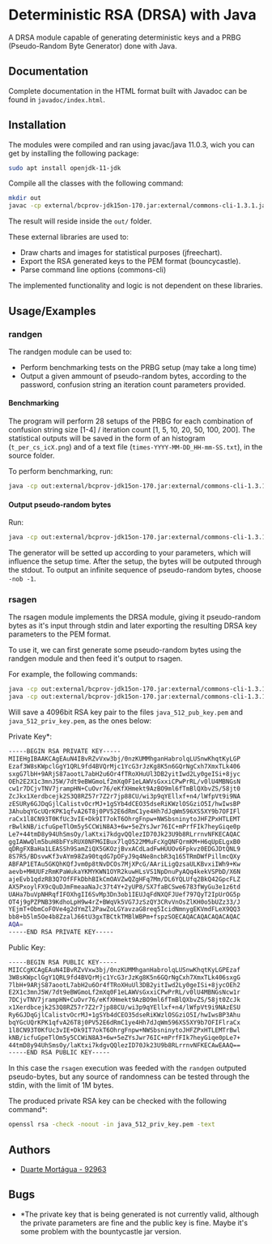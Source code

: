 
# Deterministic RSA (DRSA) with Java

A DRSA module capable of generating deterministic keys and a PRBG (Pseudo-Random Byte Generator) done with Java.



## Documentation

Complete documentation in the HTML format built with Javadoc can be found in `javadoc/index.html`. 

## Installation

The modules were compiled and ran using javac/java 11.0.3, wich you can get by installing the following package:
```bash
sudo apt install openjdk-11-jdk
```

Compile all the classes with the following command:
```bash
mkdir out
javac -cp external/bcprov-jdk15on-170.jar:external/commons-cli-1.3.1.jar:external/jfreechart-1.5.3.jar src/drsa/*.java src/drsa/utils/*.java -d out
```

The result will reside inside the `out/` folder.

These external libraries are used to:
- Draw charts and images for statistical purposes (jfreechart).
- Export the RSA generated keys to the PEM format (bouncycastle).
- Parse command line options (commons-cli)

The implemented functionality and logic is not dependent on these libraries.
    
## Usage/Examples

### randgen

The randgen module can be used to:
- Perform benchmarking tests on the PRBG setup (may take a long time)
- Output a given ammount of pseudo-random bytes, according to the password, confusion string an iteration count parameters provided.

#### Benchmarking

The program will perform 28 setups of the PRBG for each combination of confusion string size [1-4] / iteration count [1, 5, 10, 20, 50, 100, 200].
The statistical outputs will be saved in the form of an histogram (`t_per_cs_icX.png`) and of a text file (`times-YYYY-MM-DD_HH-mm-SS.txt`), in the source folder.

To perform benchmarking, run:

```bash
java -cp out:external/bcprov-jdk15on-170.jar:external/commons-cli-1.3.1.jar:external/jfreechart-1.5.3.jar drsa.randgen -bmk
```

#### Output pseudo-random bytes

Run:

```bash
java -cp out:external/bcprov-jdk15on-170.jar:external/commons-cli-1.3.1.jar:external/jfreechart-1.5.3.jar drsa.randgen -pwd <your_password> -cs <your_confusion_string> -ic <your_iteration_count> -nob <number_of_bytes>
```

The generator will be setted up according to your parameters, which will influence the setup time. After the setup, the bytes will be outputed through the stdout.
To output an infinite sequence of pseudo-random bytes, choose `-nob -1`.

### rsagen

The rsagen module implements the DRSA module, giving it pseudo-random bytes as it's input through stdin and later exporting the resulting DRSA key parameters to the PEM format.

To use it, we can first generate some pseudo-random bytes using the randgen module and then feed it's output to rsagen.

For example, the following commands:
```bash
java -cp out:external/bcprov-jdk15on-170.jar:external/commons-cli-1.3.1.jar:external/jfreechart-1.5.3.jar drsa.randgen -pwd ola -cs o -ic 2 -nob 512 > 512_random_bytes
java -cp out:external/bcprov-jdk15on-170.jar:external/commons-cli-1.3.1.jar:external/jfreechart-1.5.3.jar drsa.rsagen -kn java_512 < 512_random_bytes
```

Will save a 4096bit RSA key pair to the files `java_512_pub_key.pem` and `java_512_priv_key.pem`, as the ones below:

Private Key*:
```bash
-----BEGIN RSA PRIVATE KEY-----
MIIEHgIBAAKCAgEAuN4IBvRZvVxw3bj/0nzKUMMhganHabrolqLUSnwKhqtKyLGP
Ezaf3W8sKWpclGgY1QRL9fd4BVQrMjc1YcG3rJzKg8K5n6GQrNgCxh7XmxTLk406
sxgG7lbH+9ARjS87aootL7abH2u6Or4fTRoXHuUl3DB2yitIwd2Ly0geISi+8jyc
OEh2E2X1c3mnJ5W/7dt9eBWGmoLf2mXq0F1eLAWVsGxxiCPwPrRL/v0lU4MBNGsN
cw1r7DCjvTNV7jrampHN+CuOvr76/eKfXHmekt9AzBO9ml6fTmBlQXbvZS/58jt0
ZcJkx1Xerdbcejk2S3Q8RZ57r7Z2r7jp88CU/wi3p9qYEllxf+n4/lWfpVt9i9NA
zESURy6GJDqGjlCalistvOcrMJ+1gSYb4dCEO35dseRiKWzlOSGziO5I/hwIwsBP
3AhubqYGcUQrKPK1qfvA26T8j0PV52E6dRmC1ye4Hh7dJqWm596XS5XY9b7OFIFl
raCx1l8CN93T0KfUc3vIE+Dk9IT7okT6OhrgFnpw+NWSbsninytoJHFZPxHTLEMT
rBwlkNB/icfuGpeTlOm5y5CCWiN8A3+6w+5eZYsJwr76IC+mPrfFIk7heyGiqe0p
Le7+44tmD8y94UhSmsOy/laKtxi7kdgvQQlezID70Jk23U9b8RLrrnvNFKECAQAC
ggIAWwQlm5buH8bFYsRUX0NFMGIBux7lqO522MMuFcXgQNFQrmKM+H6qUpELgxB0
qDRgFXBaHa1LEASSh9SamZiQX5GKOzjBvxACdLadFwHUUOv6Fpkvz0EDGJDtQNL9
8S7R5/BDsvwKf3vAYm98Za90tqdG7pOFyJ9q4Ne8ncbR3q165TRmDWfPillmcQXy
ABFAP1ETAu5GKQhKQfJvm0p8tNvDCOs7MjXPcG/AAriLigQzsaULKBvxiIWh9+Kw
aevb+MHUUFzRmKPaWukaYKMYKWN1OYR2kuwHLsVS1NpDnuPyAQq4kekVSPbD/X6N
ajeEvb1qdzRB3Q7OfFFkDbhBIkCmOAVZwQZgHFq7Mm/DL6YQLUfq2BkQ42GpcFLZ
AX5PxoylFX9cQuDJmFmeaaNaJc37t4Y+2yUP8/SX7faBCSwe6783fWyGu3e1z6td
UAHa7buVpNHRqfIFOXhgII6SvMp3Dn3ob1IEUJqFdNXQFJUef797QyT2IpUrOG5p
OT4j9gPZPNB39KdhoLpH9w4rZ+BWqVk5VG7JzSzQY3CRvVnOsZlKH0o5bUZz33/J
YEjmT+ObmCoFOVe4g2dYmZl2PawZoLGYavzaG8req5IcidNmnygEKVmdFLeX9QQ3
bb8+b5lm5Oe4b8ZzalJ66tU3gxTBCtkTMBlWBPm+fspzSOECAQACAQACAQACAQAC
AQA=
-----END RSA PRIVATE KEY-----
```

Public Key:
```bash
-----BEGIN RSA PUBLIC KEY-----
MIICCgKCAgEAuN4IBvRZvVxw3bj/0nzKUMMhganHabrolqLUSnwKhqtKyLGPEzaf
3W8sKWpclGgY1QRL9fd4BVQrMjc1YcG3rJzKg8K5n6GQrNgCxh7XmxTLk406sxgG
7lbH+9ARjS87aootL7abH2u6Or4fTRoXHuUl3DB2yitIwd2Ly0geISi+8jycOEh2
E2X1c3mnJ5W/7dt9eBWGmoLf2mXq0F1eLAWVsGxxiCPwPrRL/v0lU4MBNGsNcw1r
7DCjvTNV7jrampHN+CuOvr76/eKfXHmekt9AzBO9ml6fTmBlQXbvZS/58jt0ZcJk
x1Xerdbcejk2S3Q8RZ57r7Z2r7jp88CU/wi3p9qYEllxf+n4/lWfpVt9i9NAzESU
Ry6GJDqGjlCalistvOcrMJ+1gSYb4dCEO35dseRiKWzlOSGziO5I/hwIwsBP3Ahu
bqYGcUQrKPK1qfvA26T8j0PV52E6dRmC1ye4Hh7dJqWm596XS5XY9b7OFIFlraCx
1l8CN93T0KfUc3vIE+Dk9IT7okT6OhrgFnpw+NWSbsninytoJHFZPxHTLEMTrBwl
kNB/icfuGpeTlOm5y5CCWiN8A3+6w+5eZYsJwr76IC+mPrfFIk7heyGiqe0pLe7+
44tmD8y94UhSmsOy/laKtxi7kdgvQQlezID70Jk23U9b8RLrrnvNFKECAwEAAQ==
-----END RSA PUBLIC KEY-----
```

In this case the `rsagen` execution was feeded with the `randgen` outputed pseudo-bytes, but any source of randomness can be tested through the stdin, with the limit of 1M bytes.

The produced private RSA key can be checked with the following command*:
```bash
openssl rsa -check -noout -in java_512_priv_key.pem -text
```
## Authors

- [Duarte Mortágua - 92963](mailto:duarte.ntm@ua.pt)


## Bugs
* \*The private key that is being generated is not currently valid, although the private parameters are fine and the public key is fine. Maybe it's some problem with the bountycastle jar version.
